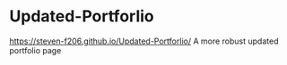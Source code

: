 # Updated-Portforlio
https://steven-f206.github.io/Updated-Portforlio/
A more robust updated portfolio page
